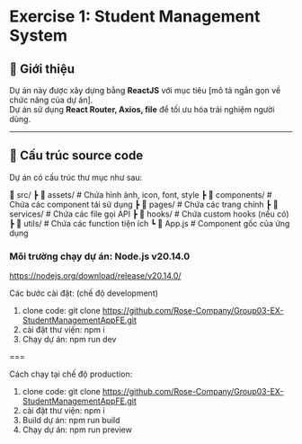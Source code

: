 # Exercise 1: Student Management System

## 📌 Giới thiệu

Dự án này được xây dựng bằng **ReactJS** với mục tiêu [mô tả ngắn gọn về chức năng của dự án].  
Dự án sử dụng **React Router, Axios, file** để tối ưu hóa trải nghiệm người dùng.

---

## 📂 Cấu trúc source code

Dự án có cấu trúc thư mục như sau:

📁 src/ ┣ 📁 assets/ # Chứa hình ảnh, icon, font, style ┣ 📁 components/ # Chứa các component tái sử dụng ┣ 📁 pages/ # Chứa các trang chính ┣ 📁 services/ # Chứa các file gọi API ┣ 📁 hooks/ # Chứa custom hooks (nếu có) ┣ 📁 utils/ # Chứa các function tiện ích ┗ 📄 App.js # Component gốc của ứng dụng

### Môi trường chạy dự án: Node.js v20.14.0

https://nodejs.org/download/release/v20.14.0/

Các bước cài đặt: (chế độ development)

1. clone code: git clone https://github.com/Rose-Company/Group03-EX-StudentManagementAppFE.git
2. cài đặt thư viện: npm i
3. Chạy dự án: npm run dev

===

Cách chạy tại chế độ production:

1. clone code: git clone https://github.com/Rose-Company/Group03-EX-StudentManagementAppFE.git
2. cài đặt thư viện: npm i
3. Build dự án: npm run build
4. Chạy dự án: npm run preview
